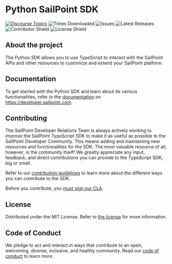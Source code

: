 # Python SailPoint SDK

[![Discourse Topics][discourse-shield]][discourse-url]
![Times Downloaded][downloads-shield] ![Issues][issues-shield]
![Latest Releases][release-shield] ![Contributor Shield][contributor-shield]
![License Shield][license-shield]

[discourse-shield]: https://img.shields.io/discourse/topics?label=Discuss%20This%20Tool&server=https%3A%2F%2Fdeveloper.sailpoint.com%2Fdiscuss
[discourse-url]: https://developer.sailpoint.com/discuss
[downloads-shield]: https://img.shields.io/pypi/dw/sailpoint
[issues-shield]: https://img.shields.io/github/issues/sailpoint-oss/python-sdk?label=Issues
[release-shield]: https://img.shields.io/github/v/release/sailpoint-oss/python-sdk?label=Current%20Release
[contributor-shield]: https://img.shields.io/github/contributors/sailpoint-oss/python-sdk?label=Contributors
[license-shield]: https://img.shields.io/badge/MIT-License-green

## About the project

The Python SDK allows you to use TypeScript to interact with the SailPoint APIs and other resources to customize and extend your SailPoint platform.

## Documentation

To get started with the Python SDK and learn about its various functionalities, refer to the [documentation](https://developer.sailpoint.com/docs/tools/sdk/python) on <https://developer.sailpoint.com>.

## Contributing

The SailPoint Developer Relations Team is always actively working to improve the SailPoint TypeScript SDK to make it as useful as possible to the SailPoint Developer Community.
This means adding and maintaining new resources and functionalities for the SDK.
The most valuable resource of all, however, is the community itself!
We greatly appreciate any input, feedback, and direct contributions you can provide to the TypeScript SDK, big or small.

Refer to our [contribution guidelines](./CONTRIBUTING.md) to learn more about the different ways you can contribute to the SDK.

Before you contribute, you [must sign our CLA](https://cla-assistant.io/sailpoint-oss/developer.sailpoint.com).

## License

Distributed under the MIT License. Refer to [the license](./LICENSE) for more information.

## Code of Conduct

We pledge to act and interact in ways that contribute to an open, welcoming, diverse, inclusive, and healthy community. Read our [code of conduct](./CODE_OF_CONDUCT.md) to learn more.
